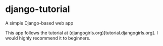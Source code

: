 # django-tutorial
A simple Django-based web app

This app follows the tutorial at (djangogirls.org)[tutorial.djangogirls.org]. I would highly recommend it to beginners.
